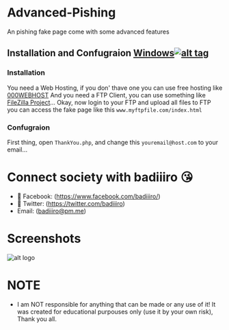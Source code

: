 # Advanced-Pishing

An pishing fake page come with some advanced features

## Installation and Confugraion [Windows](https://wikipedia.org/wiki/Microsoft_Windows)[![alt tag](http://icons.iconarchive.com/icons/yootheme/social-bookmark/32/social-windows-button-icon.png)](https://fr.wikipedia.org/wiki/Microsoft_Windows)

### Installation
You need a Web Hosting, if you don' thave one you can use free hosting like [000WEBHOST](https://000webhost.com/)
And you need a FTP Client, you can use something like [FileZilla Project](https://filezilla-project.org/download.php)...
Okay, now login to your FTP and upload all files to FTP you can access the fake page like this ```www.myftpfile.com/index.html```

### Confugraion
First thing, open ```ThankYou.php```, and change this ```youremail@host.com``` to your email...

# Connect society with badiiiro :kissing_heart:

- 📱 Facebook: (https://www.facebook.com/badiiiro/)
- 🐤 Twitter: (https://twitter.com/badiiiro)
- Email: (badiiiro@pm.me)

# Screenshots

![alt logo](https://i.imgur.com/wSTHdVL.png)

# NOTE
- I am NOT responsible for anything that can be made or any use of it! It was created for educational purpouses only (use it by your own risk), Thank you all.
